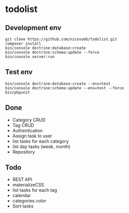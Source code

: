 # todolist

## Development env

```
git clone https://github.com/nicosomb/todolist.git
composer install
bin/console doctrine:database:create
bin/console doctrine:schema:update --force 
bin/console server:run
```

## Test env

```
bin/console doctrine:database:create --env=test
bin/console doctrine:schema:update --env=test --force 
bin/phpunit
```

## Done

* Category CRUD
* Tag CRUD
* Authentication
* Assign task to user
* list tasks for each category
* list day tasks (week, month)
* Repository

## Todo

* REST API
* materializeCSS
* list tasks for each tag
* calendar
* categories color
* Sort tasks